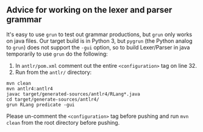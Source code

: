 ## Advice for working on the lexer and parser grammar

It's easy to use `grun` to test out grammar productions, 
but `grun` only works on java files. Our target build is 
in Python 3, but `pygrun` (the Python analog to `grun`) 
does not support the `-gui` option, so to build Lexer/Parser 
in java temporarily to use `grun` do the following:
1. In `antlr/pom.xml` comment out the entire `<configuration>` 
tag on line 32.
2. Run from the `antlr/` directory:
```
mvn clean
mvn antlr4:antlr4
javac target/generated-sources/antlr4/RLang*.java
cd target/generate-sources/antlr4/
grun RLang predicate -gui
```

Please un-comment the `<configuration>` tag before pushing 
and run `mvn clean` from the root directory before pushing.
